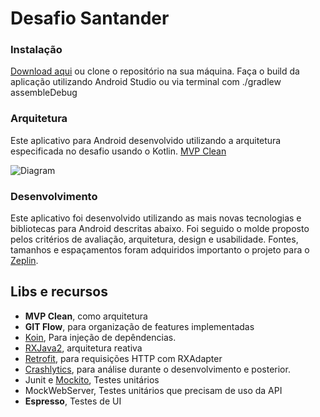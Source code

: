 # Desafio Santander

### Instalação

[Download aqui](https://github.com/gustinoco/TesteAndroid/blob/develop/SantanderInvestimento.apk) ou clone o repositório na sua máquina. Faça o build da aplicação utilizando Android Studio ou via terminal com ./gradlew assembleDebug

### Arquitetura

Este aplicativo para Android desenvolvido utilizando a arquitetura especificada no desafio usando o Kotlin.
[MVP Clean](https://github.com/googlesamples/android-architecture/tree/todo-mvp-clean/) 

<img src="https://github.com/googlesamples/android-architecture/wiki/images/mvp-clean.png" alt="Diagram"/>


### Desenvolvimento

Este aplicativo foi desenvolvido utilizando as mais novas tecnologias e bibliotecas para Android descritas abaixo. 
Foi seguido o molde proposto pelos critérios de avaliação, arquitetura, design e usabilidade. 
Fontes, tamanhos e espaçamentos foram adquiridos importanto o projeto para o [Zeplin](https://app.zeplin.io/).

## Libs e recursos

  * **MVP Clean**, como arquitetura
  * **GIT Flow**, para organização de features implementadas
  * [Koin](https://insert-koin.io/), Para injeção de depêndencias.
  * [RXJava2](https://github.com/ReactiveX/RxJava), arquitetura reativa
  * [Retrofit](https://square.github.io/retrofit/), para requisições HTTP com RXAdapter
  * [Crashlytics](https://fabric.io/kits/android/crashlytics), para análise durante o desenvolvimento e posterior.
  * Junit e [Mockito](https://github.com/mockito/mockito), Testes unitários
  * MockWebServer, Testes unitários que precisam de uso da API
  * **Espresso**, Testes de UI
  